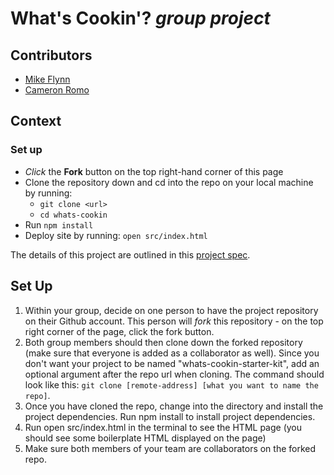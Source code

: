 # What's Cookin'? _*group project*_

## Contributors
  - [Mike Flynn](https://github.com/mdflynn)
  - [Cameron Romo](https://github.com/cameronRomo)

## Context

### Set up
* *Click* the **Fork** button on the top right-hand corner of this page
* Clone the repository down and cd into the repo on your local machine by running:
  * `git clone <url>`
  * `cd whats-cookin`
* Run `npm install`
* Deploy site by running: `open src/index.html`



The details of this project are outlined in this <a href="https://frontend.turing.io/projects/whats-cookin.html" target="\__blank">project spec</a>.

## Set Up

1. Within your group, decide on one person to have the project repository on their Github account. This person will *fork* this repository - on the top right corner of the page, click the fork button.
2. Both group members should then clone down the forked repository (make sure that everyone is added as a collaborator as well). Since you don't want your project to be named "whats-cookin-starter-kit", add an optional argument after the repo url when cloning. The command should look like this: `git clone [remote-address] [what you want to name the repo]`.
3. Once you have cloned the repo, change into the directory and install the project dependencies. Run npm install to install project dependencies.
4. Run open src/index.html in the terminal to see the HTML page (you should see some boilerplate HTML displayed on the page)
5. Make sure both members of your team are collaborators on the forked repo.
